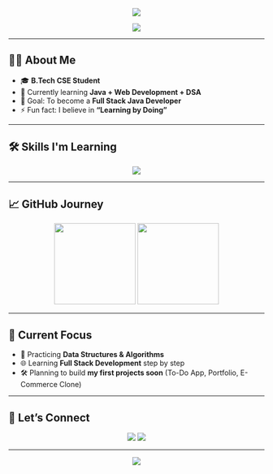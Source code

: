 <!-- Banner -->
<p align="center">
  <img src="https://capsule-render.vercel.app/api?type=waving&color=0:00c6ff,100:0072ff&height=200&section=header&text=Hi%20I'm%20Himanshu👋&fontSize=40&fontColor=ffffff&animation=fadeIn&fontAlignY=35" />
</p>

<!-- Typing effect -->
<p align="center">
  <img src="https://readme-typing-svg.herokuapp.com?font=Fira+Code&size=22&pause=1000&color=0072FF&center=true&vCenter=true&width=600&lines=💻+Aspiring+Software+Engineer;🚀+Learning+Full+Stack+Development;🌱+Open+to+Internships+and+Projects;✨+Building+my+coding+journey" />
</p>

---

## 👨‍💻 About Me  
- 🎓 **B.Tech CSE Student**  
- 🌱 Currently learning **Java + Web Development + DSA**  
- 🎯 Goal: To become a **Full Stack Java Developer**  
- ⚡ Fun fact: I believe in **“Learning by Doing”**  

---

## 🛠️ Skills I'm Learning  

<p align="center">
  <img src="https://skillicons.dev/icons?i=java,js,react,nodejs,html,css,tailwind,python,mysql,git,github" />
</p>

---

## 📈 GitHub Journey  

<p align="center">
  <img src="https://github-readme-stats.vercel.app/api?username=YOURUSERNAME&show_icons=true&theme=tokyonight" height="160" />
  <img src="https://github-readme-streak-stats.herokuapp.com/?user=YOURUSERNAME&theme=tokyonight" height="160" />
</p>

---

## 🌟 Current Focus  

- 📘 Practicing **Data Structures & Algorithms**  
- 🌐 Learning **Full Stack Development** step by step  
- 🛠️ Planning to build **my first projects soon** (To-Do App, Portfolio, E-Commerce Clone)  

---

## 🤝 Let’s Connect  

<p align="center">
  <a href="https://www.linkedin.com/in/himanshu-raj9031/"><img src="https://img.shields.io/badge/LinkedIn-0077B5?style=for-the-badge&logo=linkedin&logoColor=white"/></a>
  <a href="mailto:himanshu44226688@gmail.com"><img src="https://img.shields.io/badge/Gmail-D14836?style=for-the-badge&logo=gmail&logoColor=white"/></a>
</p>

---

<!-- Footer -->
<p align="center">
  <img src="https://capsule-render.vercel.app/api?type=waving&color=0:00c6ff,100:0072ff&height=150&section=footer"/>
</p>

